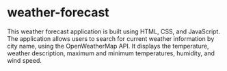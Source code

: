 # weather-forecast
 This weather forecast application is built using HTML, CSS, and JavaScript. The application allows users to search for current weather information by city name, using the OpenWeatherMap API. It displays the temperature, weather description, maximum and minimum temperatures, humidity, and wind speed.
